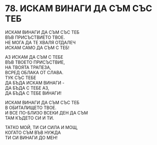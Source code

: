 # 78. ИСКАМ ВИНАГИ ДА СЪМ СЪС ТЕБ  
  
ИСКАМ ВИНАГИ ДА СЪМ СЪС ТЕБ  
ВЪВ ПРИСЪСТВИЕТО ТВОЕ.  
НЕ МОГА ДА ТЕ ХВАЛЯ ОТДАЛЕЧ  
ИСКАМ САМО ДА СЪМ С ТЕБ!  
  
АЗ ИСКАМ ДА СЪМ С ТЕБЕ  
ВЪВ ТВОЕТО ПРИСЪСТВИЕ,  
НА ТВОЯТА ТРАПЕЗА,  
ВСРЕД ОБЛАКА ОТ СЛАВА.  
ТУК СЪС ТЕБЕ  
ДА БЪДА ИСКАМ ВИНАГИ -  
ДА БЪДА С ТЕБЕ АЗ,  
ДА БЪДА С ТЕБЕ ВИНАГИ!  
  
ИСКАМ ВИНАГИ ДА СЪМ СЪС ТЕБ  
В ОБИТАЛИЩЕТО ТВОЕ.  
И ВСЕ ПО-БЛИЗО ВСЕКИ ДЕН ДА СЪМ  
ТАМ КЪДЕТО СИ И ТИ.  
  
ТАТКО МОЙ, ТИ СИ СИЛА И МОЩ,  
КОГАТО СЪМ ВЪВ НУЖДА  
ТИ СИ ВИНАГИ ДО МЕН!  


<DownloadsButton pdf="/pdf/78-iskam-vinagi-da-sym-sys-teb.pdf" />

<DownloadChordsButton pdf="/chords/78-iskam-vinagi-da-sym-sys-teb_akord.pdf"/>
